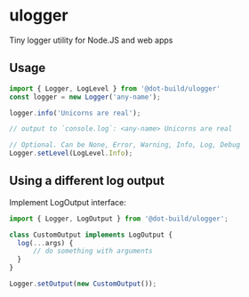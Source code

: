 # ulogger

Tiny logger utility for Node.JS and web apps

## Usage

```js
import { Logger, LogLevel } from '@dot-build/ulogger'
const logger = new Logger('any-name');

logger.info('Unicorns are real');

// output to `console.log`: <any-name> Unicorns are real

// Optional. Can be None, Error, Warning, Info, Log, Debug
Logger.setLevel(LogLevel.Info);
```

## Using a different log output

Implement LogOutput interface:

```js
import { Logger, LogOutput } from '@dot-build/ulogger';

class CustomOutput implements LogOutput {
  log(...args) {
      // do something with arguments
  }
}

Logger.setOutput(new CustomOutput());

```
